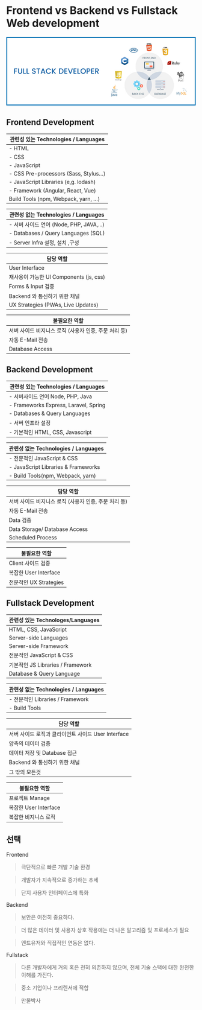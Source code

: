 # Frontend vs Backend vs Fullstack Web development
![Alternate text](https://raw.githubusercontent.com/ParkHyunjun/tutorial/master/images/full-stack-development.jpg)

## Frontend Development
| 관련성 있는 Technologies / Languages |
| ------ |
| - HTML |
| - CSS  |
| - JavaScript |
| - CSS Pre-processors (Sass, Stylus…) |
| - JavaScript Libraries (e,g. lodash) |
| - Framework (Angular, React, Vue)    |
| Build Tools (npm, Webpack, yarn, …)  |

| 관련성 없는 Technologies / Languages |
| ------ |
| - 서버 사이드 언어 (Node, PHP, JAVA,...) |
| - Databases / Query Languages (SQL) |
| - Server Infra 설정, 설치 ,구성   |

| 담당 역할 |
| ------ |
| User Interface |
| 재사용이 가능한 UI Components (js, css) |
| Forms & Input 검증 |
| Backend 와 통신하기 위한 채널 |
| UX Strategies (PWAs, Live Updates) |

| 불필요한 역할 |
| ------ |
| 서버 사이드 비지니스 로직 (사용자 인증, 주문 처리 등) |
| 자동 E-Mail 전송 |
| Database Access |

## Backend Development
| 관련성 있는 Technologies / Languages |
| ------ |
| - 서버사이드 언어 Node, PHP, Java |
| - Frameworks Express, Laravel, Spring  |
| - Databases & Query Languages |
| - 서버 인프라 설정 |
| - 기본적인 HTML, CSS, Javascript |

| 관련성 없는 Technologies / Languages |
| ------ |
| - 전문적인 JavaScript & CSS |
| - JavaScript Libraries & Frameworks |
| - Build Tools(npm, Webpack, yarn) |

| 담당 역할 |
| ------ |
| 서버 사이드 비지니스 로직 (사용자 인증, 주문 처리 등) |
| 자동 E-Mail 전송 |
| Data 검증 |
| Data Storage/ Database Access |
| Scheduled Process |

| 불필요한 역할 |
| ------ |
| Client 사이드 검증 |
| 복잡한 User Interface |
| 전문적인 UX Strategies |

## Fullstack Development
| 관련성 있는 Technologes/Languages |
| ------ |
| HTML, CSS, JavaScript |
| Server-side Languages |
| Server-side Framework |
| 전문적인 JavaScript & CSS |
| 기본적인 JS Libraries / Framework |
| Database & Query Language |

 관련성 없는 Technologies / Languages |
| ------ |
| - 전문적인 Libraries / Framework |
| - Build Tools |

| 담당 역할 |
| ------ |
| 서버 사이드 로직과 클라이언트 사이드 User Interface |
| 양측의 데이터 검증 |
| 데이터 저장 및 Database 접근 |
| Backend 와 통신하기 위한 채널 |
| 그 밖의 모든것 |

| 불필요한 역할 |
| ------ |
| 프로젝트 Manage |
| 복잡한 User Interface |
| 복잡한 비지니스 로직 |

## 선택
Frontend
> 극단적으로 빠른 개발 기술 환경 

> 개발자가 지속적으로 증가하는 추세

> 단지 사용자 인터페이스에 특화

Backend
> 보안은 여전히 중요하다.

> 더 많은 데이터 및 사용자 상호 작용에는 더 나은 알고리즘 및 프로세스가 필요

> 엔드유저와 직접적인 연동은 없다.

Fullstack
> 다른 개발자에게 거의 혹은 전혀 의존하지 않으며, 전체 기술 스택에 대한 완전한 이해를 가진다.

> 중소 기업이나 프리렌서에 적합

> 만물박사